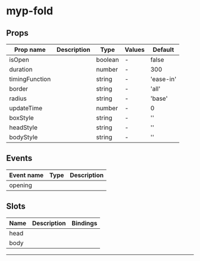 # myp-fold

## Props

| Prop name      | Description | Type    | Values | Default   |
| -------------- | ----------- | ------- | ------ | --------- |
| isOpen         |             | boolean | -      | false     |
| duration       |             | number  | -      | 300       |
| timingFunction |             | string  | -      | 'ease-in' |
| border         |             | string  | -      | 'all'     |
| radius         |             | string  | -      | 'base'    |
| updateTime     |             | number  | -      | 0         |
| boxStyle       |             | string  | -      | ''        |
| headStyle      |             | string  | -      | ''        |
| bodyStyle      |             | string  | -      | ''        |

## Events

| Event name | Type | Description |
| ---------- | ---- | ----------- |
| opening    |      |

## Slots

| Name | Description | Bindings |
| ---- | ----------- | -------- |
| head |             |          |
| body |             |          |

---
